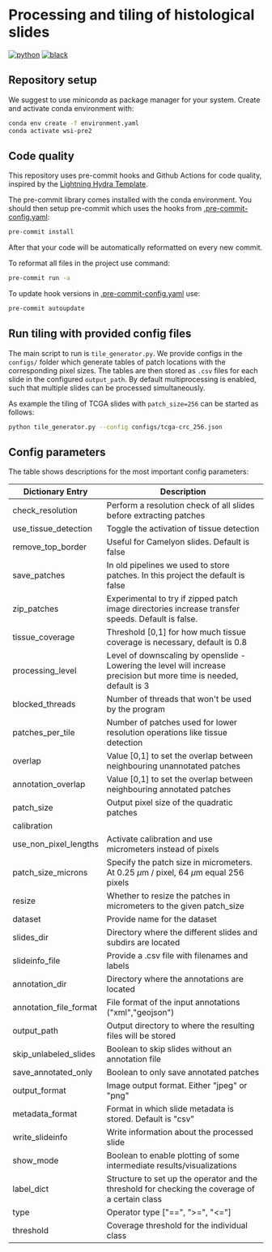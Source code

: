 # Processing and tiling of histological slides

[![python](https://img.shields.io/badge/-Python_3.9-blue?logo=python&logoColor=white)](https://www.python.org/)
[![black](https://img.shields.io/badge/Code%20Style-Black-black.svg?labelColor=gray)](https://black.readthedocs.io/en/stable/)

## Repository setup

We suggest to use *miniconda* as package manager for your system. Create and activate conda environment with:

```bash
conda env create -f environment.yaml
conda activate wsi-pre2
```

## Code quality

This repository uses pre-commit hooks and Github Actions for code quality, inspired by the [Lightning Hydra Template](https://github.com/ashleve/lightning-hydra-template).

The pre-commit library comes installed with the conda environment. You should then setup pre-commit which uses the hooks from [.pre-commit-config.yaml](.pre-commit-config.yaml):

```bash
pre-commit install
```

After that your code will be automatically reformatted on every new commit.

To reformat all files in the project use command:

```bash
pre-commit run -a
```

To update hook versions in [.pre-commit-config.yaml](.pre-commit-config.yaml) use:

```bash
pre-commit autoupdate
```

## Run tiling with provided config files

The main script to run is `tile_generator.py`. We provide configs in the `configs/` folder which generate tables of patch locations with the corresponding pixel sizes. The tables are then stored as `.csv` files for each slide in the configured `output_path`.
By default multiprocessing is enabled, such that multiple slides can be processed simultaneously.

As example the tiling of TCGA slides with `patch_size=256` can be started as follows:

```bash
python tile_generator.py --config configs/tcga-crc_256.json
```

## Config parameters

The table shows descriptions for the most important config parameters:

| Dictionary Entry       | Description                                                                                                          |
| ---------------------- | -------------------------------------------------------------------------------------------------------------------- |
| check_resolution       | Perform a resolution check of all slides before extracting patches                                                   |
| use_tissue_detection   | Toggle the activation of tissue detection                                                                            |
| remove_top_border      | Useful for Camelyon slides. Default is false                                                                         |
| save_patches           | In old pipelines we used to store patches. In this project the default is false                                      |
| zip_patches            | Experimental to try if zipped patch image directories increase transfer speeds. Default is false.                    |
| tissue_coverage        | Threshold \[0,1\] for how much tissue coverage is necessary, default is 0.8                                          |
| processing_level       | Level of downscaling by openslide - Lowering the level will increase precision but more time is needed, default is 3 |
| blocked_threads        | Number of threads that won't be used by the program                                                                  |
| patches_per_tile       | Number of patches used for lower resolution operations like tissue detection                                         |
| overlap                | Value \[0,1\] to set the overlap between neighbouring unannotated patches                                            |
| annotation_overlap     | Value \[0,1\] to set the overlap between neighbouring annotated patches                                              |
| patch_size             | Output pixel size of the quadratic patches                                                                           |
| calibration            |                                                                                                                      |
| use_non_pixel_lengths  | Activate calibration and use micrometers instead of pixels                                                           |
| patch_size_microns     | Specify the patch size in micrometers. At 0.25 $\mu\text{m}$ / pixel, 64 $\mu\text{m}$ equal 256 pixels              |
| resize                 | Whether to resize the patches in micrometers to the given patch_size                                                 |
| dataset                | Provide name for the dataset                                                                                         |
| slides_dir             | Directory where the different slides and subdirs are located                                                         |
| slideinfo_file         | Provide a .csv file with filenames and labels                                                                        |
| annotation_dir         | Directory where the annotations are located                                                                          |
| annotation_file_format | File format of the input annotations ("xml","geojson")                                                               |
| output_path            | Output directory to where the resulting files will be stored                                                         |
| skip_unlabeled_slides  | Boolean to skip slides without an annotation file                                                                    |
| save_annotated_only    | Boolean to only save annotated patches                                                                               |
| output_format          | Image output format. Either "jpeg" or "png"                                                                          |
| metadata_format        | Format in which slide metadata is stored. Default is "csv"                                                           |
| write_slideinfo        | Write information about the processed slide                                                                          |
| show_mode              | Boolean to enable plotting of some intermediate results/visualizations                                               |
| label_dict             | Structure to set up the operator and the threshold for checking the coverage of a certain class                      |
| type                   | Operator type \["==", ">=", "\<="\]                                                                                  |
| threshold              | Coverage threshold for the individual class                                                                          |
